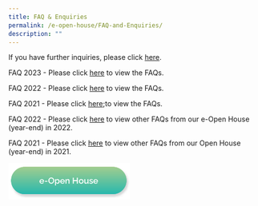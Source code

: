 ```yaml
---
title: FAQ & Enquiries
permalink: /e-open-house/FAQ-and-Enquiries/
description: ""
---
```

If you have further inquiries, please click [here](http://gg.gg/eOH_enquiries).  

FAQ 2023 - Please click [here](/files/FAQS\faqs%20eopen%20house%202023.pdf) to view the FAQs.

FAQ 2022 - Please click [here](/files/e-Open%20House%202022Nov%20\_9%20Nov%2022.pdf) to view the FAQs.

FAQ 2021 - Please click [here](/files/e-Open%20House%202021%20Nov\_FAQs.pdf);to view the FAQs.

FAQ 2022 - Please click [here](/files/FAQs/%20from%20our%20e-Open%20House%20year-end%20in%202022.pdf) to view other FAQs from our e-Open House (year-end) in 2022.

FAQ 2021 - Please click [here](/files/e-Open%20House%202021%20Nov\_Collated%20FAQs%20from%20online%20engagement%20session%2026%20Nov.pdf) to view other FAQs from our Open House (year-end) in 2021.

<a href="/e-open-house/e-open-house/"><img src="/images/Button/eopenhouse.png" style="width:48%"></a>